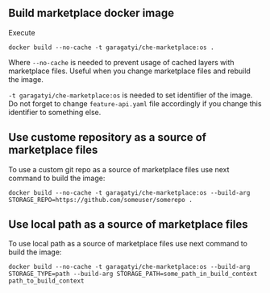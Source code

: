 ## Build marketplace docker image

Execute 
```shell
docker build --no-cache -t garagatyi/che-marketplace:os .
```
Where `--no-cache` is needed to prevent usage of cached layers with marketplace files.
Useful when you change marketplace files and rebuild the image.

`-t garagatyi/che-marketplace:os` is needed to set identifier of the image.
Do not forget to change `feature-api.yaml` file accordingly if you change this identifier to something else.

## Use custome repository as a source of marketplace files

To use a custom git repo as a source of marketplace files use next command to build the image:
```shell
docker build --no-cache -t garagatyi/che-marketplace:os --build-arg STORAGE_REPO=https://github.com/someuser/somerepo .
```

## Use local path as a source of marketplace files

To use local path as a source of marketplace files use next command to build the image:
```shell
docker build --no-cache -t garagatyi/che-marketplace:os --build-arg STORAGE_TYPE=path --build-arg STORAGE_PATH=some_path_in_build_context path_to_build_context
```
